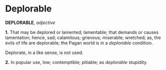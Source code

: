 # Deplorable

**DEPLORABLE**, _adjective_

**1.** That may be deplored or lamented; lamentable; that demands or causes lamentation; hence, sad; calamitous; grievous; miserable; wretched; as, the evils of life are deplorable; the Pagan world is in a _deplorable_ condition.

Deplorate, in a like sense, is not used.

**2.** In popular use, low; contemptible; pitiable; as _deplorable_ stupidity.